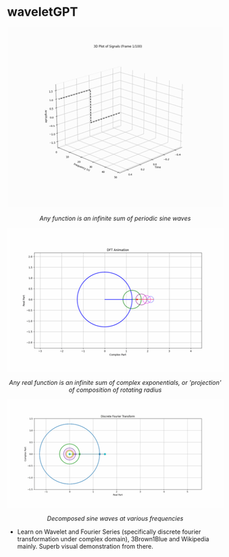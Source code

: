 # waveletGPT

</div>
<div align="center">
  <img src="anime/dft_approximation_3d.gif" width="800" alt="Fourier reconstruction convergence">
  <p><em>Any function is an infinite sum of periodic sine waves</em></p>
</div>

</div>
<div align="center">
  <img src="anime/fourier_anime_composite.gif" width="800" alt="Discrete Fourier Transformation v1">
  <p><em>Any real function is an infinite sum of complex exponentials, or 'projection' of composition of rotating radius</em></p>
</div>


</div>
<div align="center">
  <img src="anime/fourier_anime_use.gif" width="800" alt="Discrete Fourier Transformation v2">
  <p><em>Decomposed sine waves at various frequencies</em></p>
</div>



* Learn on Wavelet and Fourier Series (specifically discrete fourier transformation under complex domain), 3Brown1Blue and Wikipedia mainly. Superb visual demonstration from there. 
